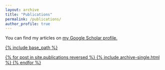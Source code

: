 ```yaml
---
layout: archive
title: "Publications"
permalink: /publications/
author_profile: true
---
```


You can find my articles on <u><a href="https://scholar.google.com/citations?user=1okGjb8AAAAJ&hl=it">my Google Scholar profile</a>.

{% include base_path %}

{% for post in site.publications reversed %}
  {% include archive-single.html %}
{% endfor %}
